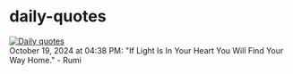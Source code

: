 # daily-quotes
[![Daily quotes](https://github.com/ceepu8/daily-quotes/actions/workflows/daily-quote.yml/badge.svg)](https://github.com/ceepu8/daily-quotes/actions/workflows/daily-quote.yml)<br/>
October 19, 2024 at 04:38 PM: "If Light Is In Your Heart You Will Find Your Way Home." - Rumi
